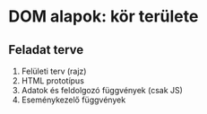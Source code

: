 # DOM alapok: kör területe

## Feladat terve
1. Felületi terv (rajz)
2. HTML prototípus
3. Adatok és feldolgozó függvények (csak JS)
4. Eseménykezelő függvények